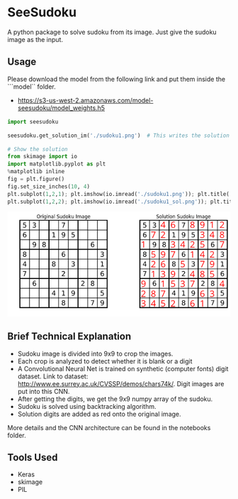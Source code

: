 
# SeeSudoku
A python package to solve sudoku from its image. Just give the sudoku image as the input.

## Usage


Please download the model from the following link and put them inside the ```model`` folder.

* https://s3-us-west-2.amazonaws.com/model-seesudoku/model_weights.h5

```python
import seesudoku
```

```python
seesudoku.get_solution_im('./sudoku1.png')  # This writes the solution image to same path
```


```python
# Show the solution
from skimage import io
import matplotlib.pyplot as plt
%matplotlib inline
fig = plt.figure()
fig.set_size_inches(10, 4)
plt.subplot(1,2,1); plt.imshow(io.imread('./sudoku1.png')); plt.title('Original Sudoku Image'); h = plt.axis('off')
plt.subplot(1,2,2); plt.imshow(io.imread('./sudoku1_sol.png')); plt.title('Solution Sudoku Image'); h = plt.axis('off');
```


![png](output_4_0.png)


## Brief Technical Explanation

* Sudoku image is divided into 9x9 to crop the images. 
* Each crop is analyzed to detect whether it is blank or a digit
* A Convolutional Neural Net is trained on synthetic (computer fonts) digit dataset. Link to dataset: http://www.ee.surrey.ac.uk/CVSSP/demos/chars74k/. Digit images are put into this CNN.
* After getting the digits, we get the 9x9 numpy array of the sudoku.
* Sudoku is solved using backtracking algorithm.
* Solution digits are added as red onto the original image.

More details and the CNN architecture can be found in the notebooks folder.

## Tools Used
* Keras
* skimage
* PIL
